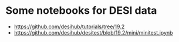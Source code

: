 # Some notebooks for DESI data

- <https://github.com/desihub/tutorials/tree/19.2>
- <https://github.com/desihub/desitest/blob/19.2/mini/minitest.ipynb>

